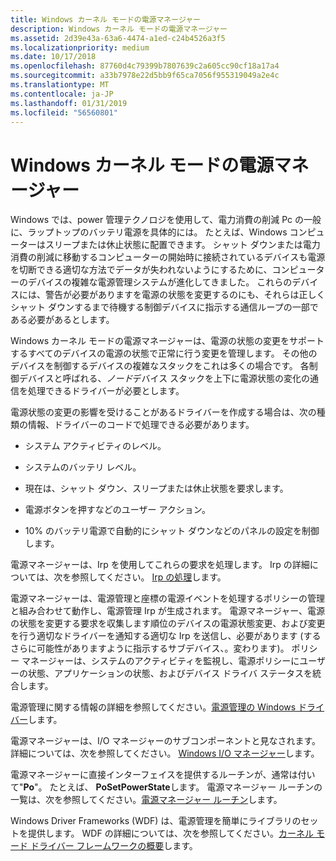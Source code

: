 ```yaml
---
title: Windows カーネル モードの電源マネージャー
description: Windows カーネル モードの電源マネージャー
ms.assetid: 2d39e43a-63a6-4474-a1ed-c24b4526a3f5
ms.localizationpriority: medium
ms.date: 10/17/2018
ms.openlocfilehash: 87760d4c79399b7807639c2a605cc90cf18a17a4
ms.sourcegitcommit: a33b7978e22d5bb9f65ca7056f955319049a2e4c
ms.translationtype: MT
ms.contentlocale: ja-JP
ms.lasthandoff: 01/31/2019
ms.locfileid: "56560801"
---
```

# <a name="windows-kernel-mode-power-manager"></a>Windows カーネル モードの電源マネージャー


Windows では、power 管理テクノロジを使用して、電力消費の削減 Pc の一般に、ラップトップのバッテリ電源を具体的には。 たとえば、Windows コンピューターはスリープまたは休止状態に配置できます。 シャット ダウンまたは電力消費の削減に移動するコンピューターの開始時に接続されているデバイスも電源を切断できる適切な方法でデータが失われないようにするために、コンピューターのデバイスの複雑な電源管理システムが進化してきました。 これらのデバイスには、警告が必要がありますを電源の状態を変更するのにも、それらは正しくシャット ダウンするまで待機する制御デバイスに指示する通信ループの一部である必要があるとします。

Windows カーネル モードの電源マネージャーは、電源の状態の変更をサポートするすべてのデバイスの電源の状態で正常に行う変更を管理します。 その他のデバイスを制御するデバイスの複雑なスタックをこれは多くの場合です。 各制御デバイスと呼ばれる、*ノード*デバイス スタックを上下に電源状態の変化の通信を処理できるドライバーが必要とします。

電源状態の変更の影響を受けることがあるドライバーを作成する場合は、次の種類の情報、ドライバーのコードで処理できる必要があります。

-   システム アクティビティのレベル。

-   システムのバッテリ レベル。

-   現在は、シャット ダウン、スリープまたは休止状態を要求します。

-   電源ボタンを押すなどのユーザー アクション。

-   10% のバッテリ電源で自動的にシャット ダウンなどのパネルの設定を制御します。

電源マネージャーは、Irp を使用してこれらの要求を処理します。 Irp の詳細については、次を参照してください。 [Irp の処理](handling-irps.md)します。

電源マネージャーは、電源管理と座標の電源イベントを処理するポリシーの管理と組み合わせて動作し、電源管理 Irp が生成されます。 電源マネージャー、電源の状態を変更する要求を収集します順位のデバイスの電源状態変更、および変更を行う適切なドライバーを通知する適切な Irp を送信し、必要があります (するさらに可能性がありますように指示するサブデバイス、。変わります)。 ポリシー マネージャーは、システムのアクティビティを監視し、電源ポリシーにユーザーの状態、アプリケーションの状態、およびデバイス ドライバ ステータスを統合します。

電源管理に関する情報の詳細を参照してください。[電源管理の Windows ドライバー](implementing-power-management.md)します。

電源マネージャーは、I/O マネージャーのサブコンポーネントと見なされます。 詳細については、次を参照してください。 [Windows I/O マネージャー](windows-kernel-mode-i-o-manager.md)します。

電源マネージャーに直接インターフェイスを提供するルーチンが、通常は付いて"**Po**"。 たとえば、 **PoSetPowerState**します。 電源マネージャー ルーチンの一覧は、次を参照してください。[電源マネージャー ルーチン](https://msdn.microsoft.com/library/windows/hardware/ff559835)します。

Windows Driver Frameworks (WDF) は、電源管理を簡単にライブラリのセットを提供します。 WDF の詳細については、次を参照してください。[カーネル モード ドライバー フレームワークの概要](https://msdn.microsoft.com/library/windows/hardware/ff544296)します。

 

 




